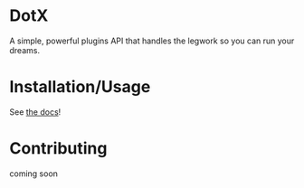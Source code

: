 # DotX
A simple, powerful plugins API that handles the legwork so you can run your dreams.

# Installation/Usage
See [the docs](https://middlesand.github.io/DotX/)!

# Contributing
coming soon
